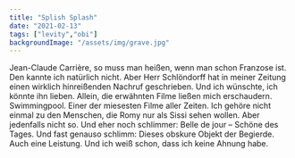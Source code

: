 ```yaml
---
title: "Splish Splash"
date: "2021-02-13"
tags: ["levity","obi"]
backgroundImage: "/assets/img/grave.jpg"
---
```


Jean-Claude Carrière, so muss man heißen, wenn man schon Franzose ist. Den kannte ich natürlich nicht. Aber Herr Schlöndorff hat in meiner Zeitung einen wirklich hinreißenden Nachruf geschrieben. Und ich wünschte, ich könnte ihn lieben. Allein, die erwähnten Filme ließen mich erschaudern. Swimmingpool. Einer der miesesten Filme aller Zeiten. Ich gehöre nicht einmal zu den Menschen, die Romy nur als Sissi sehen wollen. Aber jedenfalls nicht so. Und eher noch schlimmer: Belle de jour – Schöne des Tages. Und fast genauso schlimm: Dieses obskure Objekt der Begierde. Auch eine Leistung. Und ich weiß schon, dass ich keine Ahnung habe.